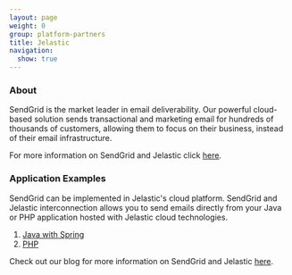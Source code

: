 ```yaml
---
layout: page
weight: 0
group: platform-partners
title: Jelastic
navigation:
  show: true
---
```


### About

SendGrid is the market leader in email deliverability. Our powerful cloud-based solution sends transactional and marketing email for hundreds of thousands of customers, allowing them to focus on their business, instead of their email infrastructure.

For more information on SendGrid and Jelastic click [here](https://sendgrid.com/partners/jelastic/).


### Application Examples

SendGrid can be implemented in Jelastic's cloud platform. SendGrid and Jelastic interconnection allows you to send emails directly from your Java or PHP application hosted with Jelastic cloud technologies.

1. [Java with Spring](http://docs.jelastic.com/sendgrid-java)
2. [PHP](http://docs.jelastic.com/sendgrid-php)

Check out our blog for more information on SendGrid and Jelastic [here](https://sendgrid.com/blog/jelastic-sendgrid-team-power-java-php-applications/).
